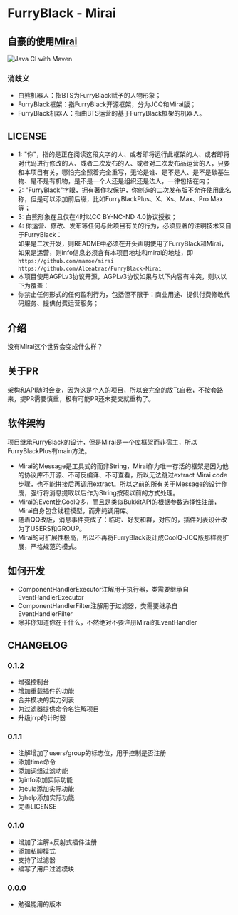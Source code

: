# **FurryBlack - Mirai**

## 自豪的使用[Mirai](https://github.com/mamoe/mirai)

![Java CI with Maven](https://github.com/Alceatraz/FurryBlack-Mirai/workflows/Java%20CI%20with%20Maven/badge.svg?branch=master)

### 消歧义

- 白熊机器人：指BTS为FurryBlack赋予的人物形象；
- FurryBlack框架：指FurryBlack开源框架，分为JCQ和Mirai版；
- FurryBlack机器人：指由BTS运营的基于FurryBlack框架的机器人。

## LICENSE

- 1: "你"，指的是正在阅读这段文字的人、或者即将运行此框架的人、或者即将对代码进行修改的人、或者二次发布的人、或者对二次发布品运营的人，只要和本项目有关，哪怕完全照着完全重写，无论是谁、是不是人、是不是碳基生物、是不是有机物，是不是一个人还是组织还是法人，一律包括在内；
- 2: "FurryBlack"字眼，拥有著作权保护，你创造的二次发布版不允许使用此名称，但是可以添加前后缀，比如FurryBlackPlus、X、Xs、Max、Pro Max等；
- 3: 白熊形象在且仅在4时以CC BY-NC-ND 4.0协议授权；
- 4: 你运营、修改、发布等任何与此项目有关的行为，必须显著的注明技术来自于FurryBlack：  
  如果是二次开发，则README中必须在开头声明使用了FurryBlack和Mirai，  
  如果是运营，则info信息必须含有本项目地址和mirai的地址，即  
  `https://github.com/mamoe/mirai`  
  `https://github.com/Alceatraz/FurryBlack-Mirai`
- 本项目使用AGPLv3协议开源，AGPLv3协议如果与以下内容有冲突，则以以下为覆盖：
- 你禁止任何形式的任何盈利行为，包括但不限于：商业用途、提供付费修改代码服务、提供付费运营服务；

## 介绍

没有Mirai这个世界会变成什么样？

## 关于PR

架构和API随时会变，因为这是个人的项目，所以会完全的放飞自我，不按套路来，提PR需要慎重，极有可能PR还未提交就重构了。

## 软件架构

项目继承FurryBlack的设计，但是Mirai是一个库框架而非宿主，所以FurryBlackPlus有main方法。

- Mirai的Message是工具式的而非String，Mirai作为唯一存活的框架是因为他的协议库不开源、不可反编译、不可查看，所以无法跳过extract Mirai code步骤，也不能拼接后再调用extract。所以之前的所有关于Message的设计作废，强行将消息提取以后作为String按照以前的方式处理。
- Mirai的Event比CoolQ多，而且是类似BukkitAPI的根据参数选择性注册，Mirai自身包含线程模型，而非纯调用库。
- 随着QQ改版，消息事件变成了：临时、好友和群，对应的，插件列表设计改为了USERS和GROUP。
- Mirai的可扩展性极高，所以不再将FurryBlack设计成CoolQ-JCQ版那样高扩展，严格规范的模式。

## 如何开发

- ComponentHandlerExecutor注解用于执行器，类需要继承自EventHandlerExecutor
- ComponentHandlerFilter注解用于过滤器，类需要继承自EventHandlerFilter
- 除非你知道你在干什么，不然绝对不要注册Mirai的EventHandler

## CHANGELOG

### 0.1.2

- 增强控制台
- 增加重载插件的功能
- 合并模块的实力列表
- 为过滤器提供命令名注解项目
- 升级jrrp的计时器

### 0.1.1

- 注解增加了users/group的标志位，用于控制是否注册
- 添加time命令
- 添加词组过滤功能
- 为info添加实际功能
- 为eula添加实际功能
- 为help添加实际功能
- 完善LICENSE

### 0.1.0

- 增加了注解+反射式插件注册
- 添加私聊模式
- 支持了过滤器
- 编写了用户过滤模块

### 0.0.0

- 勉强能用的版本
